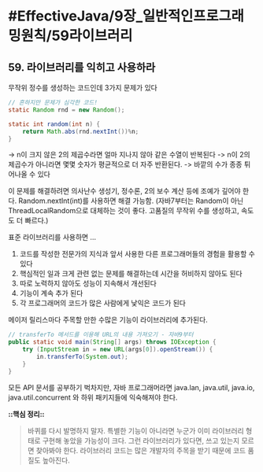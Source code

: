 # #EffectiveJava/9장_일반적인프로그래밍원칙/59라이브러리


## 59. 라이브러리를 익히고 사용하라

무작위 정수를 생성하는 코드인데 3가지 문제가 있다

```java
// 흔하지만 문제가 심각한 코드!
static Random rnd = new Random();

static int random(int n) {
	return Math.abs(rnd.nextInt())%n;
}
```

-> n이 크지 않은 2의 제곱수라면 얼마 지나지 않아 같은 수열이 반복된다
-> n이 2의 제곱수가 아니라면 몇몇 숫자가 평균적으로 더 자주 반환된다.
-> 바깥의 수가 종종 튀어나올 수 있다

이 문제를 해결하려면 의사난수 생성기, 정수론, 2의 보수 계산 등에 조예가 깊어야 한다.
Random.nextInt(int)를 사용하면 해결 가능함. (자바7부터는 Random이 아닌 ThreadLocalRandom으로 대체하는 것이 좋다. 고품질의 무작위 수를 생성하고, 속도도 더 빠르다.)



표준 라이브러리를 사용하면 …
1. 코드를 작성한 전문가의 지식과 앞서 사용한 다른 프로그래머들의 경험을 활용할 수 있다
2. 핵심적인 일과 크게 관련 없는 문제를 해결하는데 시간을 허비하지 않아도 된다
3. 따로 노력하지 않아도 성능이 지속해서 개선된다
4. 기능이 계속 추가 된다
5. 각 프로그래머의 코드가 많은 사람에게 낯익은 코드가 된다

메이저 릴리스마다 주목할 만한 수많은 기능이 라이브러리에 추가된다. 

```java
// transferTo 메서드를 이용해 URL의 내용 가져오기 - 자바9부터
public static void main(String[] args) throws IOException {
	try (InputStream in = new URL(args[0]).openStream()) {
		in.transferTo(System.out);
	}
}
```

모든 API 문서를 공부하기 벅차지만, 자바 프로그래머라면 java.lan, java.util, java.io, java.util.concurrent 와 하위 패키지들에 익숙해져야 한다.


**::핵심 정리::** 

> 바퀴를 다시 발명하지 말자. 특별한 기능이 아니라면 누군가 이미 라이브러리 형태로 구현해 놓았을 가능성이 크다. 그런 라이브러리가 있다면, 쓰고 있는지 모르면 찾아봐야 한다. 라이브러리 코드는 많은 개발자의 주목을 받기 때문에 코드 품질도 높아진다.



